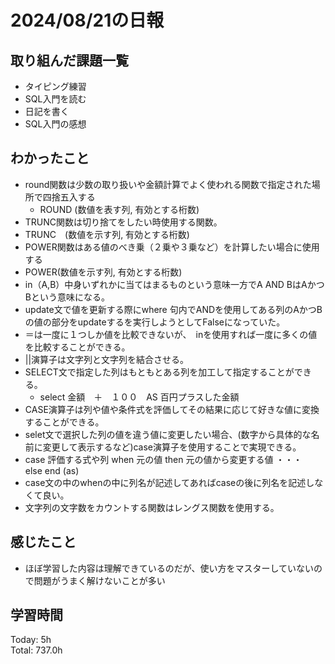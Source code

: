 # 2024/08/21の日報
## 取り組んだ課題一覧
* タイピング練習
* SQL入門を読む
* 日記を書く
* SQL入門の感想
## わかったこと
* round関数は少数の取り扱いや金額計算でよく使われる関数で指定された場所で四捨五入する
  *  ROUND (数値を表す列, 有効とする桁数)
*  TRUNC関数は切り捨てをしたい時使用する関数。
  *  TRUNC　(数値を示す列, 有効とする桁数)
*  POWER関数はある値のべき乗（２乗や３乗など）を計算したい場合に使用する
  *  POWER(数値を示す列, 有効とする桁数)
* in（A,B）中身いずれかに当てはまるものという意味一方でA AND BはAかつBという意味になる。
 * update文で値を更新する際にwhere 句内でANDを使用してある列のAかつBの値の部分をupdateするを実行しようとしてFalseになっていた。
 * ＝は一度に１つしか値を比較できないが、　inを使用すれば一度に多くの値を比較することができる。
* ||演算子は文字列と文字列を結合させる。
* SELECT文で指定した列はもともとある列を加工して指定することができる。
  * select 金額　＋　１００　AS 百円プラスした金額
* CASE演算子は列や値や条件式を評価してその結果に応じて好きな値に変換することができる。
 * selet文で選択した列の値を違う値に変更したい場合、(数字から具体的な名前に変更して表示するなど)case演算子を使用することで実現できる。
 * case 評価する式や列 when 元の値 then 元の値から変更する値 ・・・　else end (as)
 * case文の中のwhenの中に列名が記述してあればcaseの後に列名を記述しなくて良い。
 * 文字列の文字数をカウントする関数はレングス関数を使用する。            
## 感じたこと
* ほぼ学習した内容は理解できているのだが、使い方をマスターしていないので問題がうまく解けないことが多い
## 学習時間
Today: 5h<br>
Total: 737.0h
